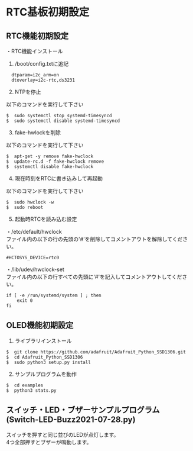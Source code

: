 # RTC基板初期設定

## RTC機能初期設定  

・RTC機能インストール  

1. /boot/config.txtに追記  

```
  dtparam=i2c_arm=on
  dtoverlay=i2c-rtc,ds3231
```

2. NTPを停止  

以下のコマンドを実行して下さい  
```
$  sudo systemctl stop systemd-timesyncd
$  sudo systemctl disable systemd-timesyncd
```

3. fake-hwlockを削除  

以下のコマンドを実行して下さい  
```
$  apt-get -y remove fake-hwclock
$  update-rc.d -f fake-hwclock remove
$  systemctl disable fake-hwclock
```

4. 現在時刻をRTCに書き込みして再起動  

以下のコマンドを実行して下さい  
```
$  sudo hwclock -w
$  sudo reboot
```

5. 起動時RTCを読み込む設定  

・/etc/default/hwclock  
ファイル内の以下の行の先頭の'#'を削除してコメントアウトを解除してください。
```
#HCTOSYS_DEVICE=rtc0
```

・/lib/udev/hwclock-set  
ファイル内の以下の行すべての先頭に'#'を記入してコメントアウトしてください。
```
if [ -e /run/systemd/system ] ; then
    exit 0
fi
```

## OLED機能初期設定  

1. ライブラリインストール  
```
$  git clone https://github.com/adafruit/Adafruit_Python_SSD1306.git
$  cd Adafruit_Python_SSD1306
$  sudo python3 setup.py install
```

2. サンプルプログラムを動作  
```
$  cd examples
$  python3 stats.py
```
## スイッチ・LED・ブザーサンプルプログラム(Switch-LED-Buzz2021-07-28.py)

スイッチを押すと同じ並びのLEDが点灯します。  
4つ全部押すとブザーが鳴動します。  
<!--
# -ADXXXXX-Template

## ここに見出し

![タイトル画像のURLを右のカッコに]()

「●●●●●」はほにゃららするためのなんちゃらボード。  
この製品を使用する事でもにょもにょがぺけぺけできる。  

<!--
改行する場合、文末に半角スペース2個を置く

リンクの貼り方
[リンクになる文章](URL)
exp.
[Google](https://www.google.co.jp/)

画像の貼り方
![画像が読めない時に表示されるテキスト](画像のURL)
exp.
![bit-trade-one](https://bit-trade-one.co.jp/wp/wp-content/uploads/tcd-w/logo.png)
※先頭の"!"を忘れないこと


見出しの付け方

# 見出し1

## 見出し1-1

###　見出し1-2

# 見出し2

"#"を増やすと下位の見出しになる


-- >


<!--
以下のURL内の"-ADXXXXX-Template"をリポジトリ名/ファイル名に変更 

製品によって無い情報(ライブラリへのリンクなど)は削除すること

ソフトの使い方、ライブラリの使い方などがWordなどである場合は、
各情報フォルダにMarkdown形式に起こし"Readme.md"という名前で保存すること
-- >

# [製品の詳細はこちら](http://bit-trade-one.co.jp/) 

## [マニュアルはこちら](https://github.com/bit-trade-one/-ADXXXXX-Template/raw/master/Manual)

## [アプリケーションソフトはこちら](https://github.com/bit-trade-one/-ADXXXXX-Template/raw/master/App/)  

## [ファームウェアはこちら](https://github.com/bit-trade-one/-ADXXXXX-Template/raw/master/Firmware/)

## [Q&A](https://github.com/bit-trade-one/-ADXXXXX-Template/blob/master/FAQ.md)

### [ライブラリはこちら](https://github.com/bit-trade-one/-ADXXXXX-Template/raw/master/Library)  

### [サンプルコードはこちら](https://github.com/bit-trade-one/-ADXXXXX-Template/raw/master/Sample)  

### [アプリケーションソースはこちら](https://github.com/bit-trade-one/-ADXXXXX-Template/raw/master/App_source/)  

### [ファームウェアソースはこちら](https://github.com/bit-trade-one/-ADXXXXX-Template/raw/master/Firmware_source/)

### [基板図](https://github.com/bit-trade-one/-ADXXXXX-Template/blob/master/Dimensions/-ADXXXXX-Template-Dimensions.pdf)

### [回路図](https://github.com/bit-trade-one/-ADXXXXX-Templateo/blob/master/Schematics/-ADXXXXX-Template-Schematics.pdf)

### [部品表](https://github.com/bit-trade-one-ADXXXXX-Templateo/blob/master/Partslist/-ADXXXXX-Template-Partslist.md)


## 作例

[BTO公式]()  
[Twitter作例1]()  
[Twitter作例2]()  
[ブログ作例1]()  
[ブログ作例1]()  

## 雑誌掲載情報

[ラズパイマガジンXX年Y月号]()  
[Pc Watch]()

## 製品仕様
    【対応OS】Windows7以降
    【サイズ】W16×D20×H5mm
    【重量】約1g
    【入力点数】12(デジタル)
    【コネクタ】USBマイクロB
    【電源】5V (USBマイクロB)
    【使用温度】0 ～ 40℃（結露なきこと）
    【保証期間】 1年間
    【付属品】保証書 1部
    【生産国】Made in Japan
-->

